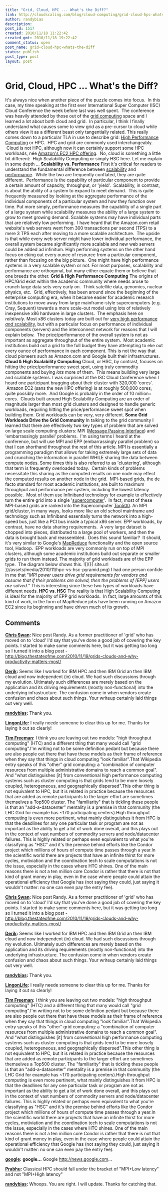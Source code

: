 ```yaml
---
title: "Grid, Cloud, HPC ... What's the Diff?"
link: http://cloudscaling.com/blog/cloud-computing/grid-cloud-hpc-whats-the-diff/
author: randybias
description: 
post_id: 1517
created: 2010/11/18 11:22:42
created_gmt: 2010/11/18 19:22:42
comment_status: open
post_name: grid-cloud-hpc-whats-the-diff
status: publish
post_type: post
layout: post
---
```


# Grid, Cloud, HPC ... What's the Diff?

It's always nice when another piece of the puzzle comes into focus.  In this case, my time speaking at the first ever International Super Computer (ISC) Cloud Conference the week before last was well spent.  The conference was heavily attended by those out of the [grid computing](http://en.wikipedia.org/wiki/Grid_computing) space and I learned a lot about both cloud and grid.  In particular, I think I finally understand what causes some to view grid as a pre-cursor to cloud while others view it as a different beast only tangentially related. This really comes down to a particular TLA in use to describe grid: [High Performance Computing](http://en.wikipedia.org/wiki/High-performance_computing) or HPC.  HPC and grid are commonly used interchangeably.  Cloud is not HPC, although now it can certainly support some HPC workloads, née [Amazon's EC2 HPC offering](http://aws.amazon.com/hpc-applications/).  No, cloud is something a little bit different:  High Scalability Computing or simply HSC here. Let me explain in some depth ...  **Scalability vs. Performance** First it's critical for readers to understand the fundamental difference between [scalability](http://en.wikipedia.org/wiki/Scalability) and [performance](http://en.wikipedia.org/wiki/Computer_performance).  While the two are frequently conflated, they are quite different.  Performance is the capability of particular component to provide a certain amount of capacity, throughput, or 'yield'.  Scalability, in contrast, is about the ability of a system to expand to meet demand.  This is quite frequently measured by looking at the aggregate performance of the individual components of a particular system and how they function over time. Put more simply, performance measures the capability of a single part of a large system while scalability measures the ability of a large system to grow to meet growing demand. Scalable systems may have individual parts that are relatively low performing.  I have heard that the Amazon.com retail website's web servers went from 300 transactions per second (TPS) to a mere 3 TPS each after moving to a more scalable architecture.  The upside is that while every web server might have lower individual performance, the overall system became significantly more scalable and new web servers could be added ad infinitum. High performing systems on the other hand focus on eking out every ounce of resource from a particular component, rather than focusing on the big picture.  One might have high performance systems in a very scalable system or not. For most purposes, scalability and performance are orthogonal, but many either equate them or believe that one breeds the other. **Grid & High Performance Computing** The origins of HPC/Grid exist within the academic community where needs arose to crunch large data sets very early on.  Think satellite data, genomics, nuclear physics, etc.  Grid, effectively, has been around since the beginning of the enterprise computing era, when it became easier for academic research institutions to move away from large mainframe-style supercomputers (e.g. Cray, Sequent) towards a more scale-out model using lots of relatively inexpensive x86 hardware in large clusters.  The emphasis here on *relatively*. Most x86 clusters today are built out for [very high performance *and* scalability](http://www.top500.org/), but with a particular focus on performance of individual components (servers) and the interconnect network for reasons that I will explain below.  The price/performance of the overall system is not as important as aggregate throughput of the entire system.  Most academic institutions build out a grid to the full budget they have attempting to eke out every ounce of performance in each component. This is not the way that cloud pioneers such as Amazon.com and Google built their infrastructures. **Cloud & High Scalability Computing** Cloud, or HSC, by contrast, focuses on hitting the price/performance sweet spot, using truly commodity components and buying *lots* more of them.  This means building very large and scalable systems. I was surprised at the ISC Cloud Conference when I heard one participant bragging about their cluster with 320,000 'cores'.  Amazon EC2 (sans the new HPC offering) is at roughly 500,000 cores, quite possibly more.  And Google is probably in the order of 10 million+ cores.  Clouds built around High Scalability Computing are an order of magnitude larger than most grid clusters and designed to handle generic workloads, requiring hitting the price/performance sweet spot when building them. Grid workloads can be very, very different. **Some Grid Workloads Drive the Grid Community** In talking to the grid community I learned that there are effectively two key types of problem that are solved on large scale computing clusters: MPI ([Message Passing Interface](http://en.wikipedia.org/wiki/Message_Passing_Interface)) and 'embarrassingly parallel' problems.  I'm using terms I heard at the conference, but will use MPI and EPP (embarrassingly parallel problem) so that I can shorthand throughout the rest of this article. MPI is essentially a programming paradigm that allows for taking extremely large sets of data and crunching the information in parallel WHILE sharing the data between compute nodes. Some times this is also referred to as 'clustering', although that term is frequently overloaded today.  Certain kinds of problems necessitate this sharing as the computed results on one node may effect the computed results on another node in the grid.  MPI-based grids, the de facto standard for most academic institutions, are built to maximum throughput and performance per system, including the lowest latency possible.  Most of them use Infiniband technology for example to effectively turn the entire grid into a single '[supercomputer](http://en.wikipedia.org/wiki/Supercomputer)'.  In fact, most of these MPI-based grids are ranked into the Supercomputer [Top500](http://en.wikipedia.org/wiki/TOP500). An MPI grid/cluster, in many ways, looks more like an old school mainframe and technology such as Infiniband essentially turns the network into a high-speed bus, just like a PCI bus inside a typical x86 server. EPP workloads, by contrast, have no data sharing requirements.  A very large dataset is chopped into pieces, distributed to a large pool of workers, and then the data is brought back and reassembled.  Does this sound familiar?  It should, it's very similar to Google's [MapReduce](http://en.wikipedia.org/wiki/MapReduce) functionality and the open source tool, Hadoop.  EPP workloads are very commonly run on top of MPI clusters, although some academic institutions build out separate or smaller grids to run them instead. The majority of grid workloads are of the EPP type.  The diagram below shows this. ![]({{ site.url }}/assets/media/2010/11/hpc-vs-hsc-pyramid.png) I had one person confide in me that "_MPI power users drive grid requirements for vendors and assume that if their problems are solved, then the problems of [EPP] users are solved._" This is interesting since these two types of workloads have different needs. **HPC vs. HSC** The reality is that High Scalability Computing is ideal for the majority of EPP grid workloads.  In fact, large amounts of this kind of work, in the form of MapReduce jobs have been running on Amazon EC2 since its beginning and have driven much of its growth.

## Comments

**[Chris Swan](#651 "2010-11-19 10:52:00"):** Nice post Randy. As a former practitioner of 'grid' who has moved on to 'cloud' I'd say that you've done a good job of covering the key points. I started to make some comments here, but it was getting too long so I turned it into a blog post - http://blog.thestateofme.com/2010/11/19/grids-clouds-and-why-productivity-matters-most/

**[Derik](#652 "2010-11-20 13:28:00"):** Seems like I worked for IBM HPC and then IBM Grid an then IBM cloud and now independent (in) cloud. We had such discussions through my evolution. Ultimately such differences are merely based on the application and its driving requirements (mostly non-functional) into the underlying infrastructure. The confusion come in when vendors create confusion and chaos about such things. Your writeup certainly laid things out very well.

**[randybias](#653 "2010-11-20 13:35:00"):** Thank you.

**[LingonLife](#654 "2010-11-23 10:27:00"):** I really neede someone to clear this up for me. Thanks for laying it out so clearly!

**[Tim Freeman](#655 "2010-11-23 12:16:00"):** I think you are leaving out two models: "high throughput computing" (HTC) and a different thing that many would call "grid computing".I'm writing not to be some definition pedant but because there are also people out there that have these models as their frame of reference when they say that things in cloud computing "look familiar".That Wikipedia entry speaks of this "other" grid computing: a "combination of computer resources from multiple administrative domains to reach a common goal". And "what distinguishes [it] from conventional high performance computing systems such as cluster computing is that grids tend to be more loosely coupled, heterogeneous, and geographically dispersed".This other thing is not equivalent to HPC, but it is related in practice because the resources that are added as remote participants to the larger effort are sometimes themselves a Top500 cluster. The "familiarity" that is tickling these people is that an "add-a-datacenter" mentality is a premise in that community (the LHC Grid for example has ~170 participating centers).High throughput computing is even more pertinent, what mainly distinguishes it from HPC is that the deadlines for any one particular task or program are not as important as the ability to get a lot of work done overall, and this plays out in the context of vast numbers of commodity servers and node/datacenter failures. This is highly related or perhaps even equivalent to what you're classifying as "HSC" and it's the premise behind efforts like the Condor project which millions of hours of compute time passes through a year.In the scientific world there are projects that have an infinite thirst for more cycles, motiviation and the coordination tech to scale computations is not the issue, especially in the cases where HTC shines. One of the main reasons there is not a ten million core Condor is rather that there is not that kind of grant money in play, even in the case where people could attain the operational efficiency that Google has (not saying they could, just saying it wouldn't matter: no one can even pay the entry fee).

**[Chris Swan](#2300 "2010-11-19 03:52:00"):** Nice post Randy. As a former practitioner of 'grid' who has moved on to 'cloud' I'd say that you've done a good job of covering the key points. I started to make some comments here, but it was getting too long so I turned it into a blog post - http://blog.thestateofme.com/2010/11/19/grids-clouds-and-why-productivity-matters-most/

**[Derik](#2301 "2010-11-20 06:28:00"):** Seems like I worked for IBM HPC and then IBM Grid an then IBM cloud and now independent (in) cloud. We had such discussions through my evolution. Ultimately such differences are merely based on the application and its driving requirements (mostly non-functional) into the underlying infrastructure. The confusion come in when vendors create confusion and chaos about such things. Your writeup certainly laid things out very well.

**[randybias](#2302 "2010-11-20 06:35:00"):** Thank you.

**[LingonLife](#2309 "2010-11-23 03:27:00"):** I really neede someone to clear this up for me. Thanks for laying it out so clearly!

**[Tim Freeman](#2310 "2010-11-23 05:16:00"):** I think you are leaving out two models: "high throughput computing" (HTC) and a different thing that many would call "grid computing".I'm writing not to be some definition pedant but because there are also people out there that have these models as their frame of reference when they say that things in cloud computing "look familiar".That Wikipedia entry speaks of this "other" grid computing: a "combination of computer resources from multiple administrative domains to reach a common goal". And "what distinguishes [it] from conventional high performance computing systems such as cluster computing is that grids tend to be more loosely coupled, heterogeneous, and geographically dispersed".This other thing is not equivalent to HPC, but it is related in practice because the resources that are added as remote participants to the larger effort are sometimes themselves a Top500 cluster. The "familiarity" that is tickling these people is that an "add-a-datacenter" mentality is a premise in that community (the LHC Grid for example has ~170 participating centers).High throughput computing is even more pertinent, what mainly distinguishes it from HPC is that the deadlines for any one particular task or program are not as important as the ability to get a lot of work done overall, and this plays out in the context of vast numbers of commodity servers and node/datacenter failures. This is highly related or perhaps even equivalent to what you're classifying as "HSC" and it's the premise behind efforts like the Condor project which millions of hours of compute time passes through a year.In the scientific world there are projects that have an infinite thirst for more cycles, motiviation and the coordination tech to scale computations is not the issue, especially in the cases where HTC shines. One of the main reasons there is not a ten million core Condor is rather that there is not that kind of grant money in play, even in the case where people could attain the operational efficiency that Google has (not saying they could, just saying it wouldn't matter: no one can even pay the entry fee).

**[google](#2338 "2013-06-12 03:23:42"):** **google...** Google http://news.google.com...

**[Prabhu](#3013 "2011-02-06 07:40:00"):** Classical HPC should fall under the bracket of "MPI+Low latency" and not "MPI+High latency"

**[randybias](#3014 "2011-02-06 10:17:00"):** Whoops. You are right. I will update. Thanks for catching that.

